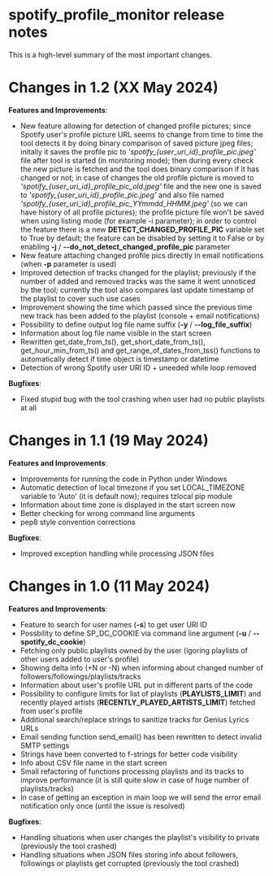 # spotify_profile_monitor release notes

This is a high-level summary of the most important changes. 

# Changes in 1.2 (XX May 2024)

**Features and Improvements**:

- New feature allowing for detection of changed profile pictures; since Spotify user's profile picture URL seems to change from time to time the tool detects it by doing binary comparison of saved picture jpeg files; initally it saves the profile pic to *'spotify_{user_uri_id}_profile_pic.jpeg'* file after tool is started (in monitoring mode); then during every check the new picture is fetched and the tool does binary comparison if it has changed or not; in case of changes the old profile picture is moved to *'spotify_{user_uri_id}_profile_pic_old.jpeg'* file and the new one is saved to *'spotify_{user_uri_id}_profile_pic.jpeg'* and also file named *'spotify_{user_uri_id}_profile_pic_YYmmdd_HHMM.jpeg'* (so we can have history of all profile pictures); the profile picture file won't be saved when using listing mode (for example -i parameter); in order to control the feature there is a new **DETECT_CHANGED_PROFILE_PIC** variable set to True by default; the feature can be disabled by setting it to False or by enabling **-j** / **--do_not_detect_changed_profile_pic** parameter
- New feature attaching changed profile pics directly in email notifications (when **-p** parameter is used)
- Improved detection of tracks changed for the playlist; previously if the number of added and removed tracks was the same it went unnoticed by the tool; currently the tool also compares last update timestamp of the playlist to cover such use cases
- Improvement showing the time which passed since the previous time new track has been added to the playlist (console + email notifications)
- Possibility to define output log file name suffix (**-y** / **--log_file_suffix**)
- Information about log file name visible in the start screen
- Rewritten get_date_from_ts(), get_short_date_from_ts(), get_hour_min_from_ts() and get_range_of_dates_from_tss() functions to automatically detect if time object is timestamp or datetime
- Detection of wrong Spotify user URI ID + uneeded while loop removed

**Bugfixes**:

- Fixed stupid bug with the tool crashing when user had no public playlists at all

# Changes in 1.1 (19 May 2024)

**Features and Improvements**:

- Improvements for running the code in Python under Windows
- Automatic detection of local timezone if you set LOCAL_TIMEZONE variable to 'Auto' (it is default now); requires tzlocal pip module
- Information about time zone is displayed in the start screen now
- Better checking for wrong command line arguments
- pep8 style convention corrections

**Bugfixes**:

- Improved exception handling while processing JSON files

# Changes in 1.0 (11 May 2024)

**Features and Improvements**:

- Feature to search for user names (**-s**) to get user URI ID
- Possbility to define SP_DC_COOKIE via command line argument (**-u** / **--spotify_dc_cookie**)
- Fetching only public playlists owned by the user (igoring playlists of other users added to user's profile)
- Showing delta info (+N or -N) when informing about changed number of followers/followings/playlists/tracks
- Information about user's profile URL put in different parts of the code
- Possibility to configure limits for list of playlists (**PLAYLISTS_LIMIT**) and recently played artists (**RECENTLY_PLAYED_ARTISTS_LIMIT**) fetched from user's profile
- Additional search/replace strings to sanitize tracks for Genius Lyrics URLs
- Email sending function send_email() has been rewritten to detect invalid SMTP settings
- Strings have been converted to f-strings for better code visibility
- Info about CSV file name in the start screen
- Small refactoring of functions processing playlists and its tracks to improve performance (it is still quite slow in case of huge number of playlists/tracks)
- In case of getting an exception in main loop we will send the error email notification only once (until the issue is resolved)

**Bugfixes**:

- Handling situations when user changes the playlist's visibility to private (previously the tool crashed)
- Handling situations when JSON files storing info about followers, followings or playlists get corrupted (previously the tool crashed)
